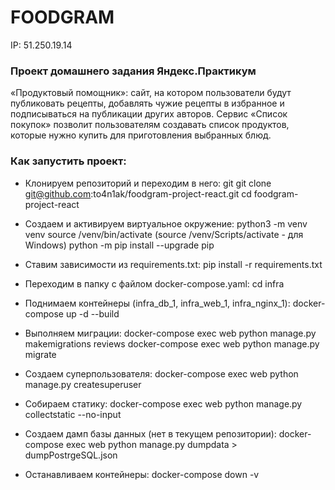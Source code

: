 # FOODGRAM

IP: 51.250.19.14


### Проект домашнего задания Яндекс.Практикум
«Продуктовый помощник»: сайт, на котором пользователи будут публиковать рецепты, добавлять чужие рецепты в избранное и подписываться на публикации других авторов. Сервис «Список покупок» позволит пользователям создавать список продуктов, которые нужно купить для приготовления выбранных блюд.

### Как запустить проект:
- Клонируем репозиторий и переходим в него:
git git clone git@github.com:to4n1ak/foodgram-project-react.git
cd foodgram-project-react

- Создаем и активируем виртуальное окружение:
python3 -m venv venv
source /venv/bin/activate (source /venv/Scripts/activate - для Windows)
python -m pip install --upgrade pip

- Ставим зависимости из requirements.txt:
pip install -r requirements.txt

- Переходим в папку с файлом docker-compose.yaml:
cd infra

- Поднимаем контейнеры (infra_db_1, infra_web_1, infra_nginx_1):
docker-compose up -d --build

- Выполняем миграции:
docker-compose exec web python manage.py makemigrations reviews
docker-compose exec web python manage.py migrate

- Создаем суперпользователя:
docker-compose exec web python manage.py createsuperuser

- Собираем статику:
docker-compose exec web python manage.py collectstatic --no-input

- Создаем дамп базы данных (нет в текущем репозитории):
docker-compose exec web python manage.py dumpdata > dumpPostrgeSQL.json

- Останавливаем контейнеры:
docker-compose down -v
